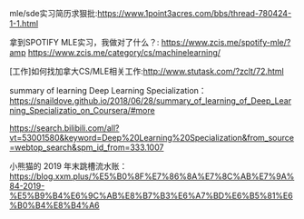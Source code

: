 


mle/sde实习简历求狠批:https://www.1point3acres.com/bbs/thread-780424-1-1.html


拿到SPOTIFY MLE实习，我做对了什么？:
https://www.zcis.me/spotify-mle/?amp
https://www.zcis.me/category/cs/machinelearning/


[工作]如何找加拿大CS/MLE相关工作:http://www.stutask.com/?zclt/72.html


summary of learning Deep Learning Specialization：https://snaildove.github.io/2018/06/28/summary_of_learning_of_Deep_Learning_Specializatio_on_Coursera/#more

https://search.bilibili.com/all?vt=53001580&keyword=Deep%20Learning%20Specialization&from_source=webtop_search&spm_id_from=333.1007


小熊猫的 2019 年末跳槽流水账：https://blog.xxm.plus/%E5%B0%8F%E7%86%8A%E7%8C%AB%E7%9A%84-2019-%E5%B9%B4%E6%9C%AB%E8%B7%B3%E6%A7%BD%E6%B5%81%E6%B0%B4%E8%B4%A6